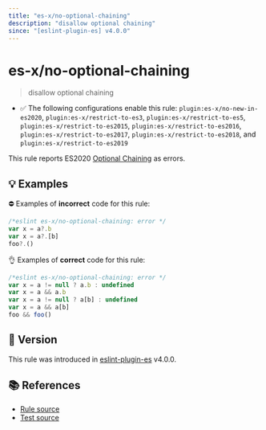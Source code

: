 ```yaml
---
title: "es-x/no-optional-chaining"
description: "disallow optional chaining"
since: "[eslint-plugin-es] v4.0.0"
---
```


# es-x/no-optional-chaining
> disallow optional chaining

- ✅ The following configurations enable this rule: `plugin:es-x/no-new-in-es2020`, `plugin:es-x/restrict-to-es3`, `plugin:es-x/restrict-to-es5`, `plugin:es-x/restrict-to-es2015`, `plugin:es-x/restrict-to-es2016`, `plugin:es-x/restrict-to-es2017`, `plugin:es-x/restrict-to-es2018`, and `plugin:es-x/restrict-to-es2019`

This rule reports ES2020 [Optional Chaining](https://github.com/tc39/proposal-optional-chaining) as errors.

## 💡 Examples

⛔ Examples of **incorrect** code for this rule:

<eslint-playground type="bad">

```js
/*eslint es-x/no-optional-chaining: error */
var x = a?.b
var x = a?.[b]
foo?.()
```

</eslint-playground>

👌 Examples of **correct** code for this rule:

<eslint-playground type="good">

```js
/*eslint es-x/no-optional-chaining: error */
var x = a != null ? a.b : undefined
var x = a && a.b
var x = a != null ? a[b] : undefined
var x = a && a[b]
foo && foo()
```

</eslint-playground>

## 🚀 Version

This rule was introduced in [eslint-plugin-es] v4.0.0.

[eslint-plugin-es]: https://github.com/mysticatea/eslint-plugin-es

## 📚 References

- [Rule source](https://github.com/ota-meshi/eslint-plugin-es-x/blob/master/lib/rules/no-optional-chaining.js)
- [Test source](https://github.com/ota-meshi/eslint-plugin-es-x/blob/master/tests/lib/rules/no-optional-chaining.js)
